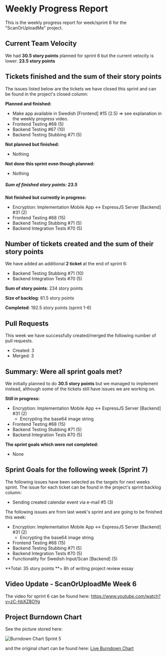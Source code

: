 # Weekly Progress Report

This is the weekly progress report for week/sprint 6 for the "ScanOrUploadMe" project.

## Current Team Velocity

We had **30.5 story points** planned for sprint 6 but the current velocity is lower: **23.5 story points**

## Tickets finished and the sum of their story points

The issues listed below are the tickets we have closed this sprint and can be found in the project's closed column:

**Planned and finished:**

- Make app available in Swedish [Frontend] #15 (2.5) => see explanation in the weekly progress video.
- Frontend Testing #68 (5)
- Backend Testing #67 (10)
- Backend Testing Stubbing #71 (5)

**Not planned but finished:**

- Nothing

**Not done this sprint even though planned:**

- Nothing

#####  Sum of finished story points: 23.5



**Not finished but currently in progress:**

- Encryption: Implementation Mobile App <-> ExpressJS Server [Backend] #31 (2)
- Frontend Testing #68 (15)
- Backend Testing Stubbing #71 (5)
- Backend Integration Tests #70 (5)

## Number of tickets created and the sum of their story points

We have added an additional **2 ticket** at the end of sprint 6:

- Backend Testing Stubbing #71 (10)
- Backend Integration Tests #70 (5)

**Sum of story points**: 234 story points

**Size of backlog**: 61.5 story points 

**Completed**: 192.5 story points (sprint 1-6)

## Pull Requests

This week we have successfully created/merged the following number of pull requests.

- Created: 3
- Merged: 3
## Summary: Were all sprint goals met?

We initially planned to do **30.5 story points** but we managed to implement instead, although some of the tickets still have issues we are working on. 

**Still in progress:**

- Encryption: Implementation Mobile App <-> ExpressJS Server [Backend] #31 (2)
    - Encrypting the base64 image string
- Frontend Testing #68 (15)
- Backend Testing Stubbing #71 (5)
- Backend Integration Tests #70 (5)

**The sprint goals which were not completed:**

- None

## Sprint Goals for the following week (Sprint 7)

The following issues have been selected as the targets for next weeks sprint. The issue for each ticket can be found in the project's sprint backlog column:

- Sending created calendar event via e-mail #5 (3)

The following issues are from last week's sprint and are going to be finished this week:

- Encryption: Implementation Mobile App <-> ExpressJS Server [Backend] #31 (2)
    - Encrypting the base64 image string
- Frontend Testing #68 (15)
- Backend Testing Stubbing #71 (5)
- Backend Integration Tests #70 (5)
- Functionality for Swedish Input/Scan [Backend] (5)

**Total: 35 story points **+ 8h of writing project review essay 

## Video Update - ScanOrUploadMe Week 6

The video for sprint 6 can be found here: https://www.youtube.com/watch?v=zC-hbXZ8OYg


## Project Burndown Chart
See the picture stored here:

 ![Burndown Chart Sprint 5](C:\Users\meck\code\uzh\03_fs19\ScanOrUploadMe\reporting\sprint6\burndown_chart_numero_seis.png) 

and the original chart can be found here: [Live Burndown Chart](https://docs.google.com/spreadsheets/d/12GmSHIXMWHx2LpgqF7Fsc416dBMk8yJf_pnBWDaJ7bY/edit?usp=sharing)
